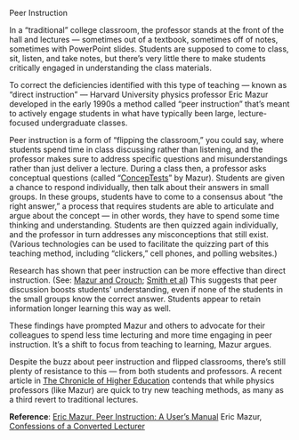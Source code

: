Peer Instruction

In a “traditional” college classroom, the professor stands at the front of the hall and lectures — sometimes out of a textbook, sometimes off of notes, sometimes with PowerPoint slides. Students are supposed to come to class, sit, listen, and take notes, but there’s very little there to make students critically engaged in understanding the class materials.

To correct the deficiencies identified with this type of teaching — known as “direct instruction” — Harvard University physics professor Eric Mazur developed in the early 1990s a method called “peer instruction” that’s meant to actively engage students in what have typically been large, lecture-focused undergraduate classes.

Peer instruction is a form of “flipping the classroom,” you could say, where students spend time in class discussing rather than listening, and the professor makes sure to address specific questions and misunderstandings rather than just deliver a lecture.  During a class then, a professor asks conceptual questions (called “[ConcepTests](https://galileo.harvard.edu/login/)” by Mazur). Students are given a chance to respond individually, then talk about their answers in small groups. In these groups, students have to come to a consensus about “the right answer,” a process that requires students are able to articulate and argue about the concept — in other words, they have to spend some time thinking and understanding. Students are then quizzed again individually, and the professor in turn addresses any misconceptions that still exist. (Various technologies can be used to facilitate the quizzing part of this teaching method, including “clickers,” cell phones, and polling websites.)

Research has shown that peer instruction can be more effective than direct instruction. (See: [Mazur and Crouch](http://mazur.harvard.edu/publications.php?function=display&rowid=113); [Smith et al](http://www.sciencemag.org/content/323/5910/122.short)) This suggests that peer discussion boosts students’ understanding, even if none of the students in the small groups know the correct answer. Students appear to retain information longer learning this way as well. 

These findings have prompted Mazur and others to advocate for their colleagues to spend less time lecturing and more time engaging in peer instruction. It’s a shift to focus from teaching to learning, Mazur argues.

Despite the buzz about peer instruction and flipped classrooms, there’s still plenty of resistance to this — from both students and professors.  A recent article in [The Chronicle of Higher Education](http://chronicle.com/article/Physicists-Who-Flip-Their/134100/) contends that while physics professors (like Mazur) are quick to try new teaching methods, as many as a third revert to traditional lectures.

**Reference**:  [Eric Mazur, Peer Instruction: A User’s Manual](http://mazur.harvard.edu/education/pi_manual.php)
Eric Mazur, [Confessions of a Converted Lecturer](http://youtu.be/WwslBPj8GgI)